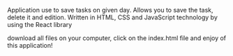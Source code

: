 Application use to save tasks on
given day. Allows you to save the task, delete it
and edition. Written in HTML, CSS and JavaScript 
technology by using the React library

download all files on your computer, click on the index.html 
file and enjoy of this application!